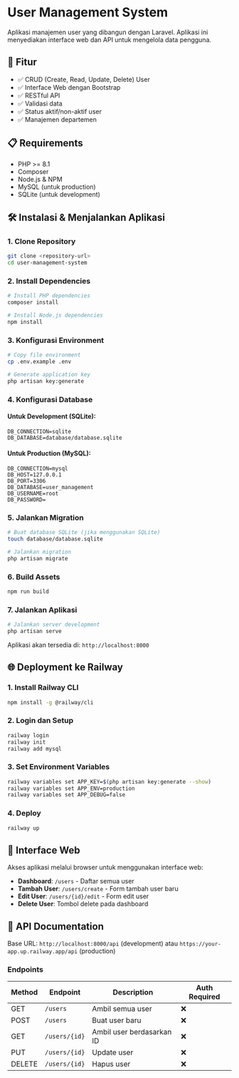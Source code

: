 # User Management System

Aplikasi manajemen user yang dibangun dengan Laravel. Aplikasi ini menyediakan interface web dan API untuk mengelola data pengguna.

## 🚀 Fitur

- ✅ CRUD (Create, Read, Update, Delete) User
- ✅ Interface Web dengan Bootstrap
- ✅ RESTful API
- ✅ Validasi data
- ✅ Status aktif/non-aktif user
- ✅ Manajemen departemen

## 📋 Requirements

- PHP >= 8.1
- Composer
- Node.js & NPM
- MySQL (untuk production)
- SQLite (untuk development)

## 🛠 Instalasi & Menjalankan Aplikasi

### 1. Clone Repository
```bash
git clone <repository-url>
cd user-management-system
```

### 2. Install Dependencies
```bash
# Install PHP dependencies
composer install

# Install Node.js dependencies
npm install
```

### 3. Konfigurasi Environment
```bash
# Copy file environment
cp .env.example .env

# Generate application key
php artisan key:generate
```

### 4. Konfigurasi Database

#### Untuk Development (SQLite):
```env
DB_CONNECTION=sqlite
DB_DATABASE=database/database.sqlite
```

#### Untuk Production (MySQL):
```env
DB_CONNECTION=mysql
DB_HOST=127.0.0.1
DB_PORT=3306
DB_DATABASE=user_management
DB_USERNAME=root
DB_PASSWORD=
```

### 5. Jalankan Migration
```bash
# Buat database SQLite (jika menggunakan SQLite)
touch database/database.sqlite

# Jalankan migration
php artisan migrate
```

### 6. Build Assets
```bash
npm run build
```

### 7. Jalankan Aplikasi
```bash
# Jalankan server development
php artisan serve
```

Aplikasi akan tersedia di: `http://localhost:8000`

## 🌐 Deployment ke Railway

### 1. Install Railway CLI
```bash
npm install -g @railway/cli
```

### 2. Login dan Setup
```bash
railway login
railway init
railway add mysql
```

### 3. Set Environment Variables
```bash
railway variables set APP_KEY=$(php artisan key:generate --show)
railway variables set APP_ENV=production
railway variables set APP_DEBUG=false
```

### 4. Deploy
```bash
railway up
```

## 📱 Interface Web

Akses aplikasi melalui browser untuk menggunakan interface web:

- **Dashboard**: `/users` - Daftar semua user
- **Tambah User**: `/users/create` - Form tambah user baru
- **Edit User**: `/users/{id}/edit` - Form edit user
- **Delete User**: Tombol delete pada dashboard

## 🔌 API Documentation

Base URL: `http://localhost:8000/api` (development) atau `https://your-app.up.railway.app/api` (production)

### Endpoints

| Method | Endpoint | Description | Auth Required |
|--------|----------|-------------|---------------|
| GET | `/users` | Ambil semua user | ❌ |
| POST | `/users` | Buat user baru | ❌ |
| GET | `/users/{id}` | Ambil user berdasarkan ID | ❌ |
| PUT | `/users/{id}` | Update user | ❌ |
| DELETE | `/users/{id}` | Hapus user | ❌ |
